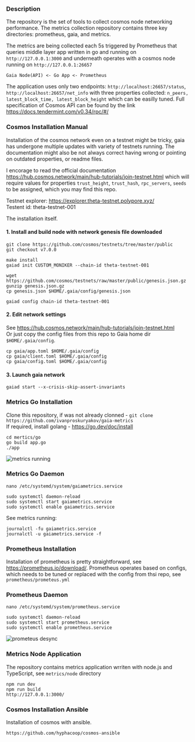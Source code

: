 ### Description
The repository is the set of tools to collect cosmos node networking performance.
The metrics collection repository contains three key directories: prometheus, gaia, and metrics.

The metrics are being collected each 5s triggered by Prometheus that queries middle layer app written in go and running on `http://127.0.0.1:3000` and underneath operates with a cosmos node running on `http://127.0.0.1:26657`

```Gaia Node(API) <- Go App <- Prometheus```

The application uses only two endpoints: `http://localhost:26657/status`, `http://localhost:26657/net_info` with three properties collected: `n_peers, latest_block_time, latest_block_height` which can be easilly tuned.
Full specification of Cosmos API can be found by the link https://docs.tendermint.com/v0.34/rpc/#/

### Cosmos Installation Manual
Installation of the cosmos network even on a testnet might be tricky, gaia has undergone multiple updates with variety of testnets running. The documentation might also be not always correct having wrong or pointing on outdated properties, or readme files.

I encorage to read the official documentation https://hub.cosmos.network/main/hub-tutorials/join-testnet.html which will require values for properties `trust_height`, `trust_hash`, `rpc_servers`, `seeds` to be assigned, which you may find this repo.

Testnet explorer: https://explorer.theta-testnet.polypore.xyz/ <br />
Testent id: theta-testnet-001

The installation itself.

#### 1. Install and build node with network genesis file downloaded
```
git clone https://github.com/cosmos/testnets/tree/master/public
git checkout v7.0.0

make install
gaiad init CUSTOM_MONIKER --chain-id theta-testnet-001

wget https://github.com/cosmos/testnets/raw/master/public/genesis.json.gz
gunzip genesis.json.gz
cp genesis.json $HOME/.gaia/config/genesis.json

gaiad config chain-id theta-testnet-001
```

#### 2. Edit network settings
See https://hub.cosmos.network/main/hub-tutorials/join-testnet.html <br />
Or just copy the config files from this repo to Gaia home dir `$HOME/.gaia/config`. 
```
cp gaia/app.toml $HOME/.gaia/config
cp gaia/client.toml $HOME/.gaia/config
cp gaia/config.toml $HOME/.gaia/config
```

#### 3. Launch gaia network
```
gaiad start --x-crisis-skip-assert-invariants
```

### Metrics Go Installation
Clone this repository, if was not already clonned - `git clone https://github.com/ivanproskuryakov/gaia-metrics` <br />
If required, install golang - https://go.dev/doc/install 

```
cd mertics/go
go build app.go
./app
```
![metrics running](img/metrics_go.png)


### Metrics Go Daemon
```
nano /etc/systemd/system/gaiametrics.service

sudo systemctl daemon-reload
sudo systemctl start gaiametrics.service
sudo systemctl enable gaiametrics.service
```

See metrics running:
```
journalctl -fu gaiametrics.service
journalctl -u gaiametrics.service -f
```

### Prometheus Installation
Installation of prometheus is pretty straightforward, see  https://prometheus.io/download/.
Prometheus operates based on configs, which needs to be tuned or replaced with the config from thsi repo, see `prometheus/prometeus.yml`

### Prometheus Daemon
```
nano /etc/systemd/system/prometheus.service

sudo systemctl daemon-reload
sudo systemctl start prometheus.service
sudo systemctl enable prometheus.service
```
![prometeus desync](img/prometheus_desync.png)

### Metrics Node Application
The repository contains metrics application wrriten with node.js and TypeScript, see `metrics/node` directory
```
npm run dev
npm run build
http://127.0.0.1:3000/
```

### Cosmos Installation Ansible
Installation of cosmos with ansible.
```
https://github.com/hyphacoop/cosmos-ansible
```